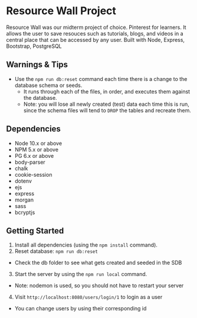 # Resource Wall Project

Resource Wall was our midterm project of choice. Pinterest for learners.  It allows the user to save resouces such as tutorials, blogs, and videos in a central place that can be accessed by any user. Built with Node, Express, Bootstrap, PostgreSQL

## Warnings & Tips

- Use the `npm run db:reset` command each time there is a change to the database schema or seeds. 
  - It runs through each of the files, in order, and executes them against the database. 
  - Note: you will lose all newly created (test) data each time this is run, since the schema files will tend to `DROP` the tables and recreate them.

## Dependencies

- Node 10.x or above
- NPM 5.x or above
- PG 6.x or above
- body-parser
- chalk
- cookie-session
- dotenv
- ejs
- express
- morgan
- sass
- bcryptjs

## Getting Started

1. Install all dependencies (using the `npm install` command).
2. Reset database: `npm run db:reset`
  - Check the db folder to see what gets created and seeded in the SDB
3. Start the server by using the `npm run local` command.
  - Note: nodemon is used, so you should not have to restart your server
4. Visit `http://localhost:8080/users/login/1` to login as a user
  - You can change users by using their corresponding id
